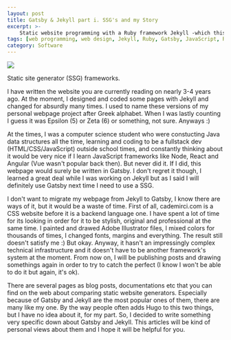 ```yaml
---
layout: post
title: Gatsby & Jekyll part i. SSG's and my Story
excerpt: >-
    Static website programming with a Ruby framework Jekyll -which this webpage is written in- and a JavaScript framework Gatsby.
tags: [web programming, web design, Jekyll, Ruby, Gatsby, JavaScript, React, SSG]
category: Software
---
```


![](https://devopedia.org/images/article/78/8457.1525880143.jpg)

<p class="image-description">Static site generator (SSG) frameworks.</p>

I have written the website you are currently reading on nearly 3-4 years ago. At the moment, I designed and coded some pages with Jekyll and changed for absurdly many times. I used to name these versions of my personal webpage project after Greek alphabet. When I was lastly counting I guess it was Epsilon (5) or Zeta (6) or something, not sure. Anyways :)

At the times, I was a computer science student who were constucting Java data structures all the time, learning and coding to be a fullstack dev (HTML/CSS/JavaScript) outside school times, and constantly thinking about it would be very nice if I learn JavaScript frameworks like Node, React and Angular (Vue wasn't popular back then). But never did it. If I did, this webpage would surely be written in Gatsby. I don't regret it though, I learned a great deal while I was working on Jekyll but as I said I will definitely use Gatsby next time I need to use a SSG.

I don't want to migrate my webpage from Jekyll to Gatsby, I know there are ways of it, but it would be a waste of time. First of all, cademirci.com is a CSS website before it is a backend language one. I have spent a lot of time for its looking in order for it to be stylish, original and professional at the same time. I painted and drawed Adobe Illustrator files, I mixed colors for thousands of times, I changed fonts, margins and everything. The result still doesn't satisfy me :) But okay. Anyway, it hasn't an impressingly complex technical infrastructure and it doesn't have to be another framework's system at the moment. From now on, I will be publishing posts and drawing somethings again in order to try to catch the perfect (I know I won't be able to do it but again, it's ok).

There are several pages as blog posts, documentations etc that you can find on the web about comparing static website generators. Especially because of Gatsby and Jekyll are the most popular ones of them, there are many like my one. By the way people often adds Hugo to this two things, but I have no idea about it, for my part. So, I decided to write something very specific down about Gatsby and Jekyll. This articles will be kind of personal views about them and I hope it will be helpful for you.
